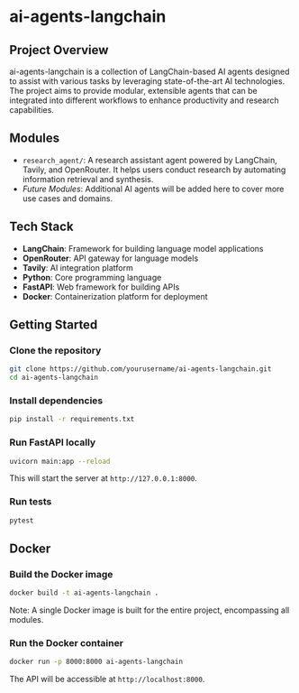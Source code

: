 # ai-agents-langchain

## Project Overview
ai-agents-langchain is a collection of LangChain-based AI agents designed to assist with various tasks by leveraging state-of-the-art AI technologies. The project aims to provide modular, extensible agents that can be integrated into different workflows to enhance productivity and research capabilities.

## Modules
- `research_agent/`: A research assistant agent powered by LangChain, Tavily, and OpenRouter. It helps users conduct research by automating information retrieval and synthesis.
- *Future Modules*: Additional AI agents will be added here to cover more use cases and domains.

## Tech Stack
- **LangChain**: Framework for building language model applications
- **OpenRouter**: API gateway for language models
- **Tavily**: AI integration platform
- **Python**: Core programming language
- **FastAPI**: Web framework for building APIs
- **Docker**: Containerization platform for deployment

## Getting Started

### Clone the repository
```bash
git clone https://github.com/yourusername/ai-agents-langchain.git
cd ai-agents-langchain
```

### Install dependencies
```bash
pip install -r requirements.txt
```

### Run FastAPI locally
```bash
uvicorn main:app --reload
```
This will start the server at `http://127.0.0.1:8000`.

### Run tests
```bash
pytest
```

## Docker

### Build the Docker image
```bash
docker build -t ai-agents-langchain .
```
Note: A single Docker image is built for the entire project, encompassing all modules.

### Run the Docker container
```bash
docker run -p 8000:8000 ai-agents-langchain
```
The API will be accessible at `http://localhost:8000`.
